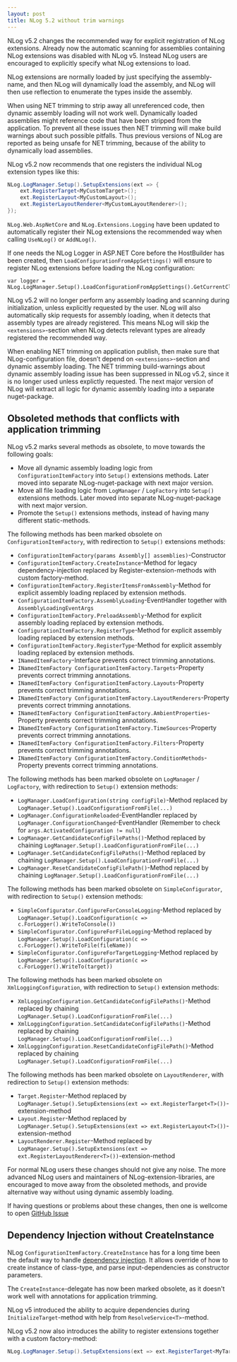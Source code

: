 ```yaml
---
layout: post
title: NLog 5.2 without trim warnings
---
```


NLog v5.2 changes the recommended way for explicit registration of NLog extensions.
Already now the automatic scanning for assemblies containing NLog extensions was disabled with NLog v5.
Instead NLog users are encouraged to explicitly specify what NLog extensions to load.

NLog extensions are normally loaded by just specifying the assembly-name, and then NLog will dynamically
load the assembly, and NLog will then use reflection to enumerate the types inside the assembly.

When using NET trimming to strip away all unreferenced code, then dynamic assembly loading will not work well.
Dynamically loaded assemblies might reference code that have been stripped from the application. To prevent
all these issues then NET trimming will make build warnings about such possible pitfalls. Thus previous versions
of NLog are reported as being unsafe for NET trimming, because of the ability to dynamically load assemblies.

NLog v5.2 now recommends that one registers the individual NLog extension types like this:
```csharp
NLog.LogManager.Setup().SetupExtensions(ext => {
	ext.RegisterTarget<MyCustomTarget>();
	ext.RegisterLayout<MyCustomLayout>();
	ext.RegisterLayoutRenderer<MyCustomLayoutRenderer>();
});
```

`NLog.Web.AspNetCore` and `NLog.Extensions.Logging` have been updated to automatically register
their NLog extensions the recommended way when calling `UseNLog()` or `AddNLog()`.

If one needs the NLog Logger in ASP.NET Core before the HostBuilder has been created, then
`LoadConfigurationFromAppSettings()` will ensure to register NLog extensions before loading the NLog
configuration:
```charp
var logger = NLog.LogManager.Setup().LoadConfigurationFromAppSettings().GetCurrentClassLogger();
```

NLog v5.2 will no longer perform any assembly loading and scanning during initialization, unless explicitly requested
by the user. NLog will also automatically skip requests for assembly loading, when it detects that assembly types are already registered.
This means NLog will skip the `<extensions>`-section when NLog detects relevant types are already registered the recommended way.

When enabling NET trimming on application publish, then make sure that NLog-configuration file, doesn’t depend on `<extensions>`-section and dynamic assembly loading.
The NET trimming build-warnings about dynamic assembly loading issue has been suppressed in NLog v5.2, since it is no longer used unless explictly requested.
The next major version of NLog will extract all logic for dynamic assembly loading into a separate nuget-package.

## Obsoleted methods that conflicts with application trimming

NLog v5.2 marks several methods as obsolete, to move towards the following goals:

- Move all dynamic assembly loading logic from `ConfigurationItemFactory` into `Setup()` extensions methods. Later moved into separate NLog-nuget-package with next major version.
- Move all file loading logic from `LogManager` / `LogFactory` into `Setup()` extensions methods. Later moved into separate NLog-nuget-package with next major version.
- Promote the `Setup()` extensions methods, instead of having many different static-methods.

The following methods has been marked obsolete on `ConfigurationItemFactory`, with redirection to `Setup()` extensions methods:

- `ConfigurationItemFactory(params Assembly[] assemblies)`-Constructor
- `ConfigurationItemFactory.CreateInstance`-Method for legacy dependency-injection replaced by Register-extension-methods with custom factory-method.
- `ConfigurationItemFactory.RegisterItemsFromAssembly`-Method for explicit assembly loading replaced by extension methods.
- `ConfigurationItemFactory.AssemblyLoading`-EventHandler together with `AssemblyLoadingEventArgs`
- `ConfigurationItemFactory.PreloadAssembly`-Method for explicit assembly loading replaced by extension methods.
- `ConfigurationItemFactory.RegisterType`-Method for explicit assembly loading replaced by extension methods.
- `ConfigurationItemFactory.RegisterType`-Method for explicit assembly loading replaced by extension methods.
- `INamedItemFactory`-Interface prevents correct trimming annotations.
- `INamedItemFactory ConfigurationItemFactory.Targets`-Property prevents correct trimming annotations.
- `INamedItemFactory ConfigurationItemFactory.Layouts`-Property prevents correct trimming annotations.
- `INamedItemFactory ConfigurationItemFactory.LayoutRenderers`-Property prevents correct trimming annotations.
- `INamedItemFactory ConfigurationItemFactory.AmbientProperties`-Property prevents correct trimming annotations.
- `INamedItemFactory ConfigurationItemFactory.TimeSources`-Property prevents correct trimming annotations.
- `INamedItemFactory ConfigurationItemFactory.Filters`-Property prevents correct trimming annotations.
- `INamedItemFactory ConfigurationItemFactory.ConditionMethods`-Property prevents correct trimming annotations.

The following methods has been marked obsolete on `LogManager` / `LogFactory`, with redirection to `Setup()` extension methods:

- `LogManager.LoadConfiguration(string configFile)`-Method replaced by `LogManager.Setup().LoadConfigurationFromFile(...)`
- `LogManager.ConfigurationReloaded`-EventHandler replaced by `LogManager.ConfigurationChanged`-EventHandler (Remember to check for `args.ActivatedConfiguration != null`)
- `LogManager.GetCandidateConfigFilePaths()`-Method replaced by chaining `LogManager.Setup().LoadConfigurationFromFile(...)`
- `LogManager.SetCandidateConfigFilePaths()`-Method replaced by chaining `LogManager.Setup().LoadConfigurationFromFile(...)`
- `LogManager.ResetCandidateConfigFilePath()`-Method replaced by chaining `LogManager.Setup().LoadConfigurationFromFile(...)`

The following methods has been marked obsolete on `SimpleConfigurator`, with redirection to `Setup()` extension methods:

- `SimpleConfigurator.ConfigureForConsoleLogging`-Method replaced by `LogManager.Setup().LoadConfiguration(c => c.ForLogger().WriteToConsole())`
- `SimpleConfigurator.ConfigureForFileLogging`-Method replaced by `LogManager.Setup().LoadConfiguration(c => c.ForLogger().WriteToFile(fileName))`
- `SimpleConfigurator.ConfigureForTargetLogging`-Method replaced by `LogManager.Setup().LoadConfiguration(c => c.ForLogger().WriteTo(target))`

The following methods has been marked obsolete on `XmlLoggingConfiguration`, with redirection to `Setup()` extension methods:

- `XmlLoggingConfiguration.GetCandidateConfigFilePaths()`-Method replaced by chaining `LogManager.Setup().LoadConfigurationFromFile(...)`
- `XmlLoggingConfiguration.SetCandidateConfigFilePaths()`-Method replaced by chaining `LogManager.Setup().LoadConfigurationFromFile(...)`
- `XmlLoggingConfiguration.ResetCandidateConfigFilePath()`-Method replaced by chaining `LogManager.Setup().LoadConfigurationFromFile(...)`

The following methods has been marked obsolete on `LayoutRenderer`, with redirection to `Setup()` extension methods:

- `Target.Register`-Method replaced by `LogManager.Setup().SetupExtensions(ext => ext.RegisterTarget<T>())`-extension-method
- `Layout.Register`-Method replaced by `LogManager.Setup().SetupExtensions(ext => ext.RegisterLayout<T>())`-extension-method
- `LayoutRenderer.Register`-Method replaced by `LogManager.Setup().SetupExtensions(ext => ext.RegisterLayoutRenderer<T>())`-extension-method

For normal NLog users these changes should not give any noise. The more advanced NLog users and maintainers of NLog-extension-libraries,
are encouraged to move away from the obsoleted methods, and provide alternative way without using dynamic assembly loading.

If having questions or problems about these changes, then one is wellcome to open [GitHub Issue](https://github.com/NLog/NLog/issues)

## Dependency Injection without CreateInstance

NLog `ConfigurationItemFactory.CreateInstance` has for a long time been the default way to handle [dependency injection](https://github.com/NLog/NLog/wiki/Dependency-injection-with-NLog).
It allows override of how to create instance of class-type, and parse input-dependencies as constructor parameters.

The `CreateInstance`-delegate has now been marked obsolete, as it doesn't work well with annotations for application trimming.

NLog v5 introduced the ability to acquire dependencies during `InitializeTarget`-method with help from `ResolveService<T>`-method.

NLog v5.2 now also introduces the ability to register extensions together with a custom factory-method:
```csharp
NLog.LogManager.Setup().SetupExtensions(ext => ext.RegisterTarget<MyTarget>(() => new MyTarget(someDependency));
```
